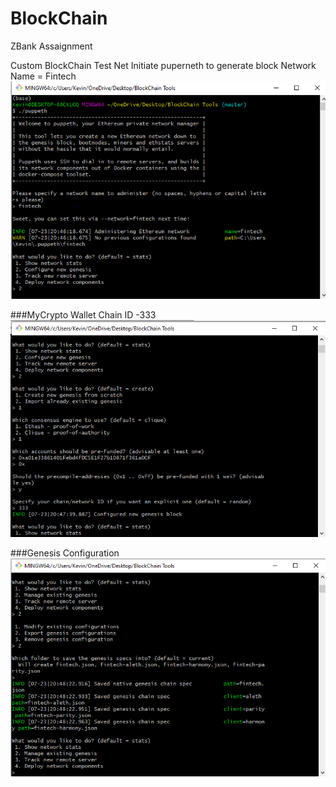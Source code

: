 # BlockChain

ZBank Assaignment

Custom BlockChain Test Net
Initiate puperneth to generate block
Network Name = Fintech
![](https://github.com/KevinLacap/BlockChain/blob/master/Capture.PNG)

###MyCrypto Wallet Chain ID -333
![](https://github.com/KevinLacap/BlockChain/blob/master/screenshots/ChainID.PNG)

###Genesis Configuration
![](https://github.com/KevinLacap/BlockChain/blob/master/screenshots/Genesis%20Configuration.PNG)
